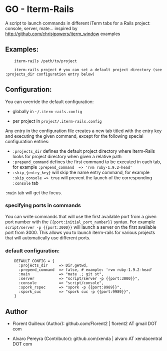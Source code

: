 GO - Iterm-Rails
===================

A script to launch commands in different iTerm tabs for a Rails project: console, server, mate...
inspired by http://github.com/chrisjpowers/iterm_window examples

Examples:
--------------

        iterm-rails /path/to/project
        
        iterm-rails project # you can set a default project directory (see :projects_dir configuration entry below)


Configuration:
--------------
You can override the default configuration:

  - globally in `~/.iterm-rails.config`

  - per project in `project/.iterm-rails.config`

Any entry in the configuration file creates a new tab titled with the entry key and executing the given command, except for the following special configuration entries:

* `:projects_dir` defines the default project directory where Iterm-Rails looks for project directory when given a relative path
* `:prepend_command` defines the first command to be executed in each tab, for example `:prepend_command  => 'rvm ruby-1.9.2-head'`
* `:skip_{entry_key}` will skip the name entry command, for example `:skip_console => true` will prevent the launch of the corresponding `:console` tab

`:main` tab will get the focus.

### specifying ports in commands

You can write commands that will use the first available port from a given port number with the `{{port:initial_port_number}}` syntax. For example `script/server -p {{port:3000}}` will launch a server on the first available port from 3000. This allows you to launch iterm-rails for various projects that will automatically use different ports.

### default configuration:

        DEFAULT_CONFIG = {
          :projects_dir     => Dir.getwd,
          :prepend_command  => false, # example: 'rvm ruby-1.9.2-head'
          :main             => "mate .; git st",
          :server           => "script/server -p {{port:3000}}",
          :console          => "script/console",    
          :spork_rspec      => "spork -p {{port:8989}}",
          :spork_cuc        => "spork cuc -p {{port:9989}}",    
        }

Author  
------

- Florent Guilleux (Author):  github.com/Florent2 | florent2 AT gmail DOT com

- Alvaro Pereyra (Contributor):  github.com/xenda | alvaro AT xendacentral DOT com

